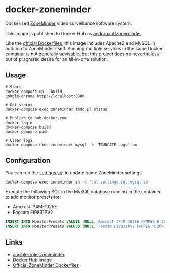 # docker-zoneminder

Dockerized [ZoneMinder](https://github.com/ZoneMinder/ZoneMinder) video surveillance software system.

This image is published to Docker Hub as [andornaut/zoneminder](https://hub.docker.com/r/andornaut/zoneminder/).

Like the [official Dockerfiles](https://github.com/ZoneMinder/zmdockerfiles),
this image includes Apache2 and MySQL in addition to ZoneMinder itself.
Running multiple services in the same Docker container is not generally advisable, but this
project does so nevertheless out of pragmatic desire for an all-in-one solution.

## Usage

```
# Start
docker-compose up --build
google-chrome http://localhost:8080

# Get status
docker-compose exec zoneminder zmdc.pl status

# Publish to hub.docker.com
docker login
docker-compose build
docker-compose push

# Clear logs
docker-compose exec zoneminder mysql -e 'TRUNCATE Logs' zm
```

## Configuration

You can run the [settings.sql](settings.sql) to update some ZoneMinder settings.

```bash
docker-compose exec zoneminder sh -c 'cat settings.sql|mysql zm'
```

Execute the following SQL in the MySQL database running in the container to add monitor presets for:
 
* Amcrest IP4M-1025E
* Foscam FI9831PV2

```sql
INSERT INTO MonitorPresets VALUES (NULL,'Amcrest IP4M-1025E FFMPEG H.264','Ffmpeg','/dev/video<?>','0',255,'rtsp','rtpRtsp','<username>:<pwd>@<ip-address>','443','rtsp://<username>:<pwd>@<ip-address>:554/cam/realmonitor?channel=1&subtype=0','',1280,720,0,0.00,0,'0','','',100,100);
INSERT INTO MonitorPresets VALUES (NULL,'Foscam FI9831PV2 FFMPEG H.264','Ffmpeg','/dev/video<?>','0',255,'rtsp','rtpRtsp','<username>:<pwd>@<ip-address>','443','rtsp://<username>:<pwd>@<ip-address>:443/videoMain','',1280,720,0,0.00,1,'19','usr=<username>&pwd=<pwd>','<ip-address>:443',100,100);
```

## Links

- [ansible-role-zoneminder](https://github.com/andornaut/ansible-role-zoneminder)
- [Docker Hub image](https://hub.docker.com/r/andornaut/zoneminder/)
- [Official ZoneMinder Dockerfiles](https://github.com/ZoneMinder/zmdockerfiles)
